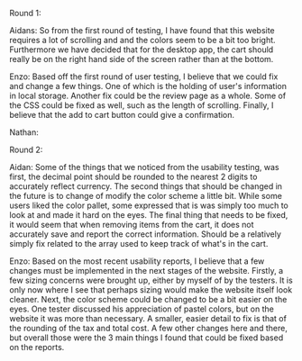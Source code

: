 Round 1:

  Aidans: So from the first round of testing, I have found that this website  requires a lot of scrolling and and the colors seem to be a bit too bright. Furthermore we have decided that for the desktop app, the cart should really be on the right hand side of the screen rather than at the bottom.

  Enzo: Based off the first round of user testing, I believe that we could fix and change a few things. One of which is the holding of user's information in local storage. Another fix could be the review page as a whole. Some of the CSS could be fixed as well, such as the length of scrolling. Finally, I believe that the add to cart button could give a confirmation.

  Nathan:


Round 2:

  Aidan: Some of the things that we noticed from the usability testing, was first, the decimal point should be rounded to the nearest 2 digits to accurately reflect currency. The second things that should be changed in the future is to change of modify the color scheme a little bit. While some users liked the color pallet, some expressed that is was simply too much to look at and made it hard on the eyes. The final thing that needs to be fixed, it would seem that when removing items from the cart, it does not accurately save and report the correct information. Should be a relatively simply fix related to the array used to keep track of what's in the cart.

  Enzo: Based on the most recent usability reports, I believe that a few changes must be implemented in the next stages of the website. Firstly, a few sizing concerns were brought up, either by myself of by the testers. It is only now where I see that perhaps sizing would make the website itself look cleaner. Next, the color scheme could be changed to be a bit easier on the eyes. One tester discussed his appreciation of pastel colors, but on the website it was more than necessary. A smaller, easier detail to fix is that of the rounding of the tax and total cost. A few other changes here and there, but overall those were the 3 main things I found that could be fixed based on the reports.
